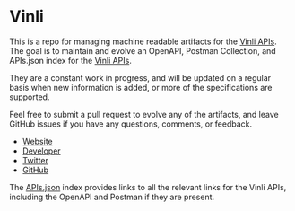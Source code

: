 # VinliThis is a repo for managing machine readable artifacts for the [Vinli APIs](https://www.vin.li). The goal is to maintain and evolve an OpenAPI, Postman Collection, and APIs.json index for the [Vinli APIs](https://www.vin.li).They are a constant work in progress, and will be updated on a regular basis when new information is added, or more of the specifications are supported.Feel free to submit a pull request to evolve any of the artifacts, and leave GitHub issues if you have any questions, comments, or feedback.- [Website](https://www.vin.li)- [Developer](https://www.vin.li)- [Twitter](https://twitter.com/vinli)- [GitHub](https://github.com/vinli)The [APIs.json](https://github.com/api-evangelist/vinli/blob/master/apis.json) index provides links to all the relevant links for the Vinli APIs, including the OpenAPI and Postman if they are present.